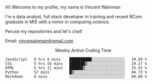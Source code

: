 Hi! Welcome to my profile, my name is Vincent Wainman

I'm a data analyst, full stack developer in training and recent BCom graduate in MIS with a minor in computing science. 

Peruse my repositories and let's chat!

Email: vincewainman@gmail.com

<p align="center"> Weekly Active Coding Time </p>
<!--START_SECTION:waka-->

```text
JavaScript   8 hrs 6 mins    ██████████░░░░░░░░░░░░░░░   39.89 %
CSS          5 hrs 55 mins   ███████▒░░░░░░░░░░░░░░░░░   29.17 %
HTML         5 hrs 11 mins   ██████▒░░░░░░░░░░░░░░░░░░   25.55 %
Python       57 mins         █▒░░░░░░░░░░░░░░░░░░░░░░░   04.73 %
Markdown     8 mins          ░░░░░░░░░░░░░░░░░░░░░░░░░   00.66 %
```

<!--END_SECTION:waka-->
